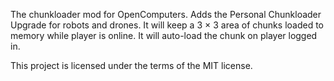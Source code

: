 The chunkloader mod for OpenComputers. Adds the Personal Chunkloader Upgrade for robots and drones.
It will keep a 3 × 3 area of chunks loaded to memory while player is online. It will auto-load
the chunk on player logged in.

This project is licensed under the terms of the MIT license.
